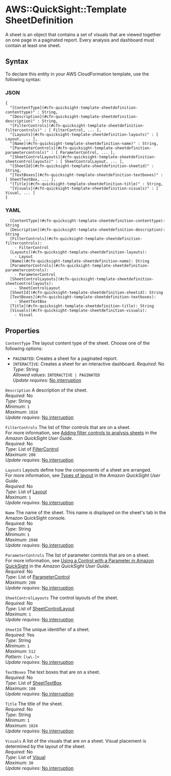 # AWS::QuickSight::Template SheetDefinition<a name="aws-properties-quicksight-template-sheetdefinition"></a>

A sheet is an object that contains a set of visuals that are viewed together on one page in a paginated report\. Every analysis and dashboard must contain at least one sheet\.

## Syntax<a name="aws-properties-quicksight-template-sheetdefinition-syntax"></a>

To declare this entity in your AWS CloudFormation template, use the following syntax:

### JSON<a name="aws-properties-quicksight-template-sheetdefinition-syntax.json"></a>

```
{
  "[ContentType](#cfn-quicksight-template-sheetdefinition-contenttype)" : String,
  "[Description](#cfn-quicksight-template-sheetdefinition-description)" : String,
  "[FilterControls](#cfn-quicksight-template-sheetdefinition-filtercontrols)" : [ FilterControl, ... ],
  "[Layouts](#cfn-quicksight-template-sheetdefinition-layouts)" : [ Layout, ... ],
  "[Name](#cfn-quicksight-template-sheetdefinition-name)" : String,
  "[ParameterControls](#cfn-quicksight-template-sheetdefinition-parametercontrols)" : [ ParameterControl, ... ],
  "[SheetControlLayouts](#cfn-quicksight-template-sheetdefinition-sheetcontrollayouts)" : [ SheetControlLayout, ... ],
  "[SheetId](#cfn-quicksight-template-sheetdefinition-sheetid)" : String,
  "[TextBoxes](#cfn-quicksight-template-sheetdefinition-textboxes)" : [ SheetTextBox, ... ],
  "[Title](#cfn-quicksight-template-sheetdefinition-title)" : String,
  "[Visuals](#cfn-quicksight-template-sheetdefinition-visuals)" : [ Visual, ... ]
}
```

### YAML<a name="aws-properties-quicksight-template-sheetdefinition-syntax.yaml"></a>

```
  [ContentType](#cfn-quicksight-template-sheetdefinition-contenttype): String
  [Description](#cfn-quicksight-template-sheetdefinition-description): String
  [FilterControls](#cfn-quicksight-template-sheetdefinition-filtercontrols): 
    - FilterControl
  [Layouts](#cfn-quicksight-template-sheetdefinition-layouts): 
    - Layout
  [Name](#cfn-quicksight-template-sheetdefinition-name): String
  [ParameterControls](#cfn-quicksight-template-sheetdefinition-parametercontrols): 
    - ParameterControl
  [SheetControlLayouts](#cfn-quicksight-template-sheetdefinition-sheetcontrollayouts): 
    - SheetControlLayout
  [SheetId](#cfn-quicksight-template-sheetdefinition-sheetid): String
  [TextBoxes](#cfn-quicksight-template-sheetdefinition-textboxes): 
    - SheetTextBox
  [Title](#cfn-quicksight-template-sheetdefinition-title): String
  [Visuals](#cfn-quicksight-template-sheetdefinition-visuals): 
    - Visual
```

## Properties<a name="aws-properties-quicksight-template-sheetdefinition-properties"></a>

`ContentType`  <a name="cfn-quicksight-template-sheetdefinition-contenttype"></a>
The layout content type of the sheet\. Choose one of the following options:  
+  `PAGINATED`: Creates a sheet for a paginated report\.
+  `INTERACTIVE`: Creates a sheet for an interactive dashboard\.
*Required*: No  
*Type*: String  
*Allowed values*: `INTERACTIVE | PAGINATED`  
*Update requires*: [No interruption](https://docs.aws.amazon.com/AWSCloudFormation/latest/UserGuide/using-cfn-updating-stacks-update-behaviors.html#update-no-interrupt)

`Description`  <a name="cfn-quicksight-template-sheetdefinition-description"></a>
A description of the sheet\.  
*Required*: No  
*Type*: String  
*Minimum*: `1`  
*Maximum*: `1024`  
*Update requires*: [No interruption](https://docs.aws.amazon.com/AWSCloudFormation/latest/UserGuide/using-cfn-updating-stacks-update-behaviors.html#update-no-interrupt)

`FilterControls`  <a name="cfn-quicksight-template-sheetdefinition-filtercontrols"></a>
The list of filter controls that are on a sheet\.  
For more information, see [Adding filter controls to analysis sheets](https://docs.aws.amazon.com/quicksight/latest/user/filter-controls.html) in the *Amazon QuickSight User Guide*\.  
*Required*: No  
*Type*: List of [FilterControl](aws-properties-quicksight-template-filtercontrol.md)  
*Maximum*: `200`  
*Update requires*: [No interruption](https://docs.aws.amazon.com/AWSCloudFormation/latest/UserGuide/using-cfn-updating-stacks-update-behaviors.html#update-no-interrupt)

`Layouts`  <a name="cfn-quicksight-template-sheetdefinition-layouts"></a>
Layouts define how the components of a sheet are arranged\.  
For more information, see [Types of layout](https://docs.aws.amazon.com/quicksight/latest/user/types-of-layout.html) in the *Amazon QuickSight User Guide*\.  
*Required*: No  
*Type*: List of [Layout](aws-properties-quicksight-template-layout.md)  
*Maximum*: `1`  
*Update requires*: [No interruption](https://docs.aws.amazon.com/AWSCloudFormation/latest/UserGuide/using-cfn-updating-stacks-update-behaviors.html#update-no-interrupt)

`Name`  <a name="cfn-quicksight-template-sheetdefinition-name"></a>
The name of the sheet\. This name is displayed on the sheet's tab in the Amazon QuickSight console\.  
*Required*: No  
*Type*: String  
*Minimum*: `1`  
*Maximum*: `2048`  
*Update requires*: [No interruption](https://docs.aws.amazon.com/AWSCloudFormation/latest/UserGuide/using-cfn-updating-stacks-update-behaviors.html#update-no-interrupt)

`ParameterControls`  <a name="cfn-quicksight-template-sheetdefinition-parametercontrols"></a>
The list of parameter controls that are on a sheet\.  
For more information, see [Using a Control with a Parameter in Amazon QuickSight](https://docs.aws.amazon.com/quicksight/latest/user/parameters-controls.html) in the *Amazon QuickSight User Guide*\.  
*Required*: No  
*Type*: List of [ParameterControl](aws-properties-quicksight-template-parametercontrol.md)  
*Maximum*: `200`  
*Update requires*: [No interruption](https://docs.aws.amazon.com/AWSCloudFormation/latest/UserGuide/using-cfn-updating-stacks-update-behaviors.html#update-no-interrupt)

`SheetControlLayouts`  <a name="cfn-quicksight-template-sheetdefinition-sheetcontrollayouts"></a>
The control layouts of the sheet\.  
*Required*: No  
*Type*: List of [SheetControlLayout](aws-properties-quicksight-template-sheetcontrollayout.md)  
*Maximum*: `1`  
*Update requires*: [No interruption](https://docs.aws.amazon.com/AWSCloudFormation/latest/UserGuide/using-cfn-updating-stacks-update-behaviors.html#update-no-interrupt)

`SheetId`  <a name="cfn-quicksight-template-sheetdefinition-sheetid"></a>
The unique identifier of a sheet\.  
*Required*: Yes  
*Type*: String  
*Minimum*: `1`  
*Maximum*: `512`  
*Pattern*: `[\w\-]+`  
*Update requires*: [No interruption](https://docs.aws.amazon.com/AWSCloudFormation/latest/UserGuide/using-cfn-updating-stacks-update-behaviors.html#update-no-interrupt)

`TextBoxes`  <a name="cfn-quicksight-template-sheetdefinition-textboxes"></a>
The text boxes that are on a sheet\.  
*Required*: No  
*Type*: List of [SheetTextBox](aws-properties-quicksight-template-sheettextbox.md)  
*Maximum*: `100`  
*Update requires*: [No interruption](https://docs.aws.amazon.com/AWSCloudFormation/latest/UserGuide/using-cfn-updating-stacks-update-behaviors.html#update-no-interrupt)

`Title`  <a name="cfn-quicksight-template-sheetdefinition-title"></a>
The title of the sheet\.  
*Required*: No  
*Type*: String  
*Minimum*: `1`  
*Maximum*: `1024`  
*Update requires*: [No interruption](https://docs.aws.amazon.com/AWSCloudFormation/latest/UserGuide/using-cfn-updating-stacks-update-behaviors.html#update-no-interrupt)

`Visuals`  <a name="cfn-quicksight-template-sheetdefinition-visuals"></a>
A list of the visuals that are on a sheet\. Visual placement is determined by the layout of the sheet\.  
*Required*: No  
*Type*: List of [Visual](aws-properties-quicksight-template-visual.md)  
*Maximum*: `30`  
*Update requires*: [No interruption](https://docs.aws.amazon.com/AWSCloudFormation/latest/UserGuide/using-cfn-updating-stacks-update-behaviors.html#update-no-interrupt)